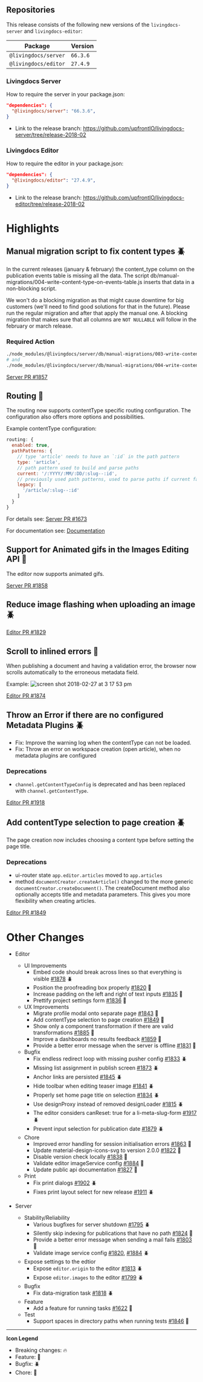 
## Repositories

This release consists of the following new versions of the `livingdocs-server` and `livingdocs-editor`:

Package | Version
--- | ---
`@livingdocs/server` | `66.3.6`
`@livingdocs/editor` | `27.4.9`

### Livingdocs Server

How to require the server in your package.json:

```json
"dependencies": {
  "@livingdocs/server": "66.3.6",
}
```

- Link to the release branch:
  https://github.com/upfrontIO/livingdocs-server/tree/release-2018-02

### Livingdocs Editor

How to require the editor in your package.json:

```json
"dependencies": {
  "@livingdocs/editor": "27.4.9",
}
```

- Link to the release branch:
  https://github.com/upfrontIO/livingdocs-editor/tree/release-2018-02

# Highlights

## Manual migration script to fix content types :beetle:

In the current releases (january & february) the content_type column on the publication events table is missing all the data. The script db/manual-migrations/004-write-content-type-on-events-table.js inserts that data in a non-blocking script.

We won't do a blocking migration as that might cause downtime for big customers (we'll need to find good solutions for that in the future). Please run the regular migration and after that apply the manual one. A blocking migration that makes sure that all columns are `NOT NULLABLE` will follow in the february or march release.

### Required Action
```bash
./node_modules/@livingdocs/server/db/manual-migrations/003-write-content-type-v2.js
# and
./node_modules/@livingdocs/server/db/manual-migrations/004-write-content-type-on-events-table.js
```
[Server PR #1857](https://github.com/upfrontIO/livingdocs-server/pull/1857)


## Routing :gift:

The routing now supports contentType specific routing configuration. The
configuration also offers more options and possibilities.

Example contentType configuration:
```js
routing: {
  enabled: true,
  pathPatterns: {
    // type 'article' needs to have an `:id` in the path pattern
    type: 'article',
    // path pattern used to build and parse paths
    current: '/:YYYY/:MM/:DD/:slug--:id',
    // previously used path patterns, used to parse paths if current failed
    legacy: [
      '/article/:slug--:id'
    ]
  }
}
```

For details see: [Server PR #1673](https://github.com/upfrontIO/livingdocs-server/pull/1673)

For documentation see: [Documentation](https://docs.livingdocs.io/reference-docs/server-public-api/routing-system.html)


## Support for Animated gifs in the Images Editing API :gift:

The editor now supports animated gifs.

[Server PR #1858](https://github.com/upfrontIO/livingdocs-server/pull/1858)


## Reduce image flashing when uploading an image :beetle:

[Editor PR #1829](https://github.com/upfrontIO/livingdocs-editor/pull/1829)


## Scroll to inlined errors :gift:

When publishing a document and having a validation error, the browser now scrolls automatically to the erroneous metadata field.

Example:
![screen shot 2018-02-27 at 3 17 53 pm](https://user-images.githubusercontent.com/1951875/36733629-78b552d0-1bd1-11e8-95e1-01cf6fca6821.png)

[Editor PR #1874](https://github.com/upfrontIO/livingdocs-editor/pull/1874)



## Throw an Error if there are no configured Metadata Plugins :beetle:

- Fix: Improve the warning log when the contentType can not be loaded.
- Fix: Throw an error on workspace creation (open article), when no metadata plugins are configured

### Deprecations

- `channel.getContentTypeConfig` is deprecated and has been replaced with `channel.getContentType`.

[Editor PR #1918](https://github.com/upfrontIO/livingdocs-editor/pull/1918)


## Add contentType selection to page creation :beetle:

The page creation now includes choosing a content type before setting the page title.

### Deprecations

- ui-router state `app.editor.articles` moved to `app.articles`
- method `documentCreator.createArticle()` changed to the more generic `documentCreator.createDocument()`. The createDocument method also optionally accepts title and metadata parameters. This gives you more flexibility when creating articles.

[Editor PR #1849](https://github.com/upfrontIO/livingdocs-editor/pull/1849)


# Other Changes

* Editor
  * UI Improvements
    * Еmbed code should break across lines so that everything is visible [#1878](https://github.com/upfrontIO/livingdocs-editor/pull/1878) :beetle:
    * Position the proofreading box properly [#1820](https://github.com/upfrontIO/livingdocs-editor/pull/1820) :wrench:
    * Increase padding on the left and right of text inputs [#1835](https://github.com/upfrontIO/livingdocs-editor/pull/1835) :wrench:
    * Prettify project settings form [#1836](https://github.com/upfrontIO/livingdocs-editor/pull/1836) :wrench:
  * UX Improvements
    * Migrate profile modal onto separate page [#1843](https://github.com/upfrontIO/livingdocs-editor/pull/1843) :wrench:
    * Add contentType selection to page creation [#1849](https://github.com/upfrontIO/livingdocs-editor/pull/1849) :gift:
    * Show only a component transformation if there are valid transformations [#1885](https://github.com/upfrontIO/livingdocs-editor/pull/1885) :wrench:
    * Improve a dashboards no results feedback [#1859](https://github.com/upfrontIO/livingdocs-editor/pull/1859) :wrench:
    * Provide a better error message when the server is offline [#1831](https://github.com/upfrontIO/livingdocs-editor/pull/1831) :wrench:
  * Bugfix
    * Fix endless redirect loop with missing pusher config [#1833](https://github.com/upfrontIO/livingdocs-editor/pull/1833) :beetle:
    * Missing list assignment in publish screen [#1873](https://github.com/upfrontIO/livingdocs-editor/pull/1873) :beetle:
    * Anchor links are persisted [#1845](https://github.com/upfrontIO/livingdocs-editor/pull/1845) :beetle:
    * Hide toolbar when editing teaser image [#1841](https://github.com/upfrontIO/livingdocs-editor/pull/1841) :beetle:
    * Properly set home page title on selection [#1834](https://github.com/upfrontIO/livingdocs-editor/pull/1834) :beetle:
    * Use designProxy instead of removed designLoader [#1815](https://github.com/upfrontIO/livingdocs-editor/pull/1815) :beetle:
    * The editor considers canReset: true for a li-meta-slug-form [#1917](https://github.com/upfrontIO/livingdocs-editor/pull/1917) :beetle:
    * Prevent input selection for publication date [#1879](https://github.com/upfrontIO/livingdocs-editor/pull/1879) :beetle:
  * Chore
    * Improved error handling for session initialisation errors [#1863](https://github.com/upfrontIO/livingdocs-editor/pull/1863) :wrench:
    * Update material-design-icons-svg to version 2.0.0 [#1822](https://github.com/upfrontIO/livingdocs-editor/pull/1822) :wrench:
    * Disable version check locally [#1838](https://github.com/upfrontIO/livingdocs-editor/pull/1838) :wrench:
    * Validate editor imageService config [#1884](https://github.com/upfrontIO/livingdocs-editor/pull/1884) :wrench:
    * Update public api documentation [#1827](https://github.com/upfrontIO/livingdocs-editor/pull/1827) :wrench:
  * Print
    * Fix print dialogs [#1902](https://github.com/upfrontIO/livingdocs-editor/pull/1902) :beetle:
    * Fixes print layout select for new release [#1911](https://github.com/upfrontIO/livingdocs-editor/pull/1911) :beetle:


* Server
  * Stability/Reliability
    * Various bugfixes for server shutdown [#1795](https://github.com/upfrontIO/livingdocs-server/pull/1795) :beetle:
    * Silently skip indexing for publications that have no path [#1824](https://github.com/upfrontIO/livingdocs-server/pull/1824) :wrench:
    * Provide a better error message when sending a mail fails [#1803](https://github.com/upfrontIO/livingdocs-server/pull/1803) :wrench:
    * Validate image service config [#1820](https://github.com/upfrontIO/livingdocs-server/pull/1820), [#1884](https://github.com/upfrontIO/livingdocs-editor/pull/1884) :beetle:
  * Expose settings to the edtior
    * Expose `editor.origin` to the editor [#1813](https://github.com/upfrontIO/livingdocs-server/pull/1813) :beetle:
    * Expose `editor.images` to the editor [#1799](https://github.com/upfrontIO/livingdocs-server/pull/1799) :beetle:
  * Bugfix
    * Fix data-migration task [#1818](https://github.com/upfrontIO/livingdocs-server/pull/1818) :beetle:
  * Feature
    * Add a feature for running tasks [#1622](https://github.com/upfrontIO/livingdocs-server/pull/1622) :wrench:
  * Test
    * Support spaces in directory paths when running tests [#1846](https://github.com/upfrontIO/livingdocs-server/pull/1846) :wrench:
---

  **Icon Legend**

  * Breaking changes: :fire:
  * Feature: :gift:
  * Bugfix: :beetle:
  * Chore: :wrench:
